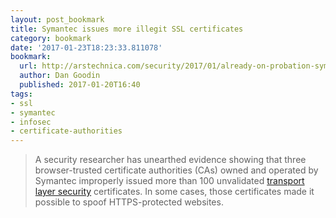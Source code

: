 ```yaml
---
layout: post_bookmark
title: Symantec issues more illegit SSL certificates
category: bookmark
date: '2017-01-23T18:23:33.811078'
bookmark:
  url: http://arstechnica.com/security/2017/01/already-on-probation-symantec-issues-more-illegit-https-certificates/
  author: Dan Goodin
  published: 2017-01-20T16:40
tags:
- ssl
- symantec
- infosec
- certificate-authorities
---
```


> A security researcher has unearthed evidence showing that three browser-trusted certificate authorities (CAs) owned and operated by Symantec improperly issued more than 100 unvalidated [transport layer security](https://en.wikipedia.org/wiki/Transport_Layer_Security) certificates. In some cases, those certificates made it possible to spoof HTTPS-protected websites.

